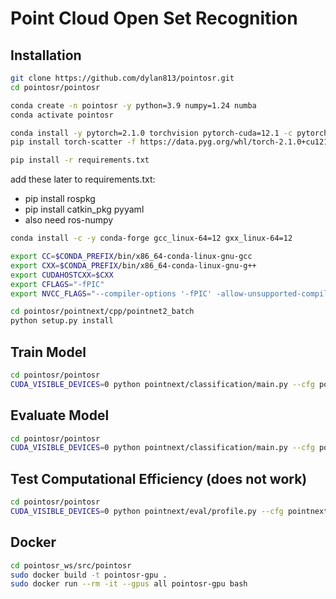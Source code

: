 # Point Cloud Open Set Recognition

## Installation

```bash
git clone https://github.com/dylan813/pointosr.git
cd pointosr/pointosr
```

```bash
conda create -n pointosr -y python=3.9 numpy=1.24 numba
conda activate pointosr
```

```bash
conda install -y pytorch=2.1.0 torchvision pytorch-cuda=12.1 -c pytorch -c nvidia
pip install torch-scatter -f https://data.pyg.org/whl/torch-2.1.0+cu121.html

pip install -r requirements.txt
```
add these later to requirements.txt:
- pip install rospkg
- pip install catkin_pkg pyyaml
- also need ros-numpy

```bash
conda install -c -y conda-forge gcc_linux-64=12 gxx_linux-64=12

export CC=$CONDA_PREFIX/bin/x86_64-conda-linux-gnu-gcc
export CXX=$CONDA_PREFIX/bin/x86_64-conda-linux-gnu-g++
export CUDAHOSTCXX=$CXX
export CFLAGS="-fPIC"
export NVCC_FLAGS="--compiler-options '-fPIC' -allow-unsupported-compiler"
```

```bash
cd pointosr/pointnext/cpp/pointnet2_batch
python setup.py install
```

## Train Model
```bash
cd pointosr/pointosr
CUDA_VISIBLE_DEVICES=0 python pointnext/classification/main.py --cfg pointnext/cfgs/pointnext-s.yaml
```

## Evaluate Model
```bash
cd pointosr/pointosr
CUDA_VISIBLE_DEVICES=0 python pointnext/classification/main.py --cfg pointnext/cfgs/pointnext-s.yaml mode=test --pretrained_path log/cfgs/.../...ckpt_best.pth
```

## Test Computational Efficiency (does not work)
```bash
cd pointosr/pointosr
CUDA_VISIBLE_DEVICES=0 python pointnext/eval/profile.py --cfg pointnext/cfgs/pointnext-s.yaml batch_size=128 num_points=1024 timing=True flops=True
```
## Docker
```bash
cd pointosr_ws/src/pointosr
sudo docker build -t pointosr-gpu .
sudo docker run --rm -it --gpus all pointosr-gpu bash
```
